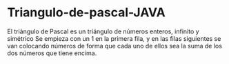 # Triangulo-de-pascal-JAVA
El triángulo de Pascal es un triángulo de números enteros, infinito y simétrico Se empieza con un 1 en la primera fila, y en las filas siguientes se van colocando números de forma que cada uno de ellos sea la suma de los dos números que tiene encima.
